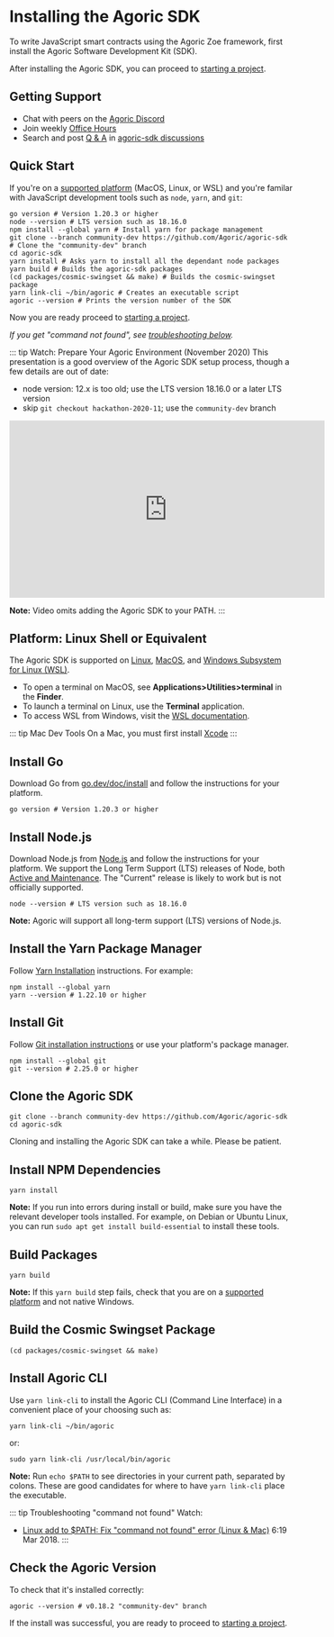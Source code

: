 # Installing the Agoric SDK

To write JavaScript smart contracts using the Agoric Zoe framework, first install the Agoric Software
Development Kit (SDK).

After installing the Agoric SDK, you can proceed to [starting a project](./start-a-project.md).

## Getting Support

- Chat with peers on the [Agoric Discord](https://agoric.com/discord)
- Join weekly [Office Hours](https://github.com/Agoric/agoric-sdk/wiki/Office-Hours)
- Search and post [Q & A](https://github.com/Agoric/agoric-sdk/discussions/categories/q-a) in [agoric-sdk discussions](https://github.com/Agoric/agoric-sdk/discussions)

## Quick Start

If you're on a [supported platform](#platform-linux-shell-or-equivalent) (MacOS, Linux, or WSL) and you're familar with JavaScript development tools such as `node`, `yarn`, and `git`:

```shell
go version # Version 1.20.3 or higher
node --version # LTS version such as 18.16.0
npm install --global yarn # Install yarn for package management
git clone --branch community-dev https://github.com/Agoric/agoric-sdk # Clone the "community-dev" branch
cd agoric-sdk
yarn install # Asks yarn to install all the dependant node packages
yarn build # Builds the agoric-sdk packages
(cd packages/cosmic-swingset && make) # Builds the cosmic-swingset package
yarn link-cli ~/bin/agoric # Creates an executable script
agoric --version # Prints the version number of the SDK
```

Now you are ready proceed to [starting a project](./start-a-project.md).

_If you get "command not found", see [troubleshooting below](#install-agoric-cli)._

::: tip Watch: Prepare Your Agoric Environment (November 2020)
This presentation is a good overview of the Agoric SDK setup process,
though a few details are out of date:

- node version: 12.x is too old; use the LTS version 18.16.0 or a later LTS version
- skip `git checkout hackathon-2020-11`; use the `community-dev` branch

<iframe width="560" height="315" src="https://www.youtube.com/embed/w0By22jYhJA" title="YouTube video player" frameborder="0" allow="accelerometer; autoplay; clipboard-write; encrypted-media; gyroscope; picture-in-picture" allowfullscreen></iframe>

**Note:** Video omits adding the Agoric SDK to your PATH.
:::

## Platform: Linux Shell or Equivalent

The Agoric SDK is supported on <a href="https://en.wikipedia.org/wiki/Linux">Linux</a>, <a href="https://www.apple.com/macos/">MacOS</a>, and <a href="https://docs.microsoft.com/en-us/windows/wsl/">Windows Subsystem for Linux (WSL)</a>.

- To open a terminal on MacOS, see **Applications>Utilities>terminal** in the **Finder**.
- To launch a terminal on Linux, use the **Terminal** application.
- To access WSL from Windows, visit the [WSL documentation](https://docs.microsoft.com/en-us/windows/wsl/).

::: tip Mac Dev Tools
On a Mac, you must first install
[Xcode](https://apps.apple.com/us/app/xcode/id497799835)
:::

## Install Go

Download Go from [go.dev/doc/install](https://go.dev/doc/install) and follow the instructions for your platform.

```shell
go version # Version 1.20.3 or higher
```

## Install Node.js

Download Node.js from [Node.js](https://nodejs.org/) and follow the instructions for your platform.
We support the Long Term Support (LTS) releases of Node, both [Active and Maintenance](https://nodejs.org/en/about/previous-releases). The "Current" release is likely to work but is not officially supported.

```shell
node --version # LTS version such as 18.16.0
```

**Note:** Agoric will support all long-term support (LTS) versions of Node.js. 

## Install the Yarn Package Manager

Follow [Yarn Installation](https://classic.yarnpkg.com/en/docs/install)
instructions. For example:

```shell
npm install --global yarn
yarn --version # 1.22.10 or higher
```

## Install Git

Follow [Git installation instructions](https://git-scm.com/book/en/v2/Getting-Started-Installing-Git) or use your platform's package manager.

```shell
npm install --global git
git --version # 2.25.0 or higher
```

## Clone the Agoric SDK

```shell
git clone --branch community-dev https://github.com/Agoric/agoric-sdk
cd agoric-sdk
```

Cloning and installing the Agoric SDK can take a while. Please be patient.

## Install NPM Dependencies

```shell
yarn install
```

**Note:** If you run into errors during install or build, make sure you have the relevant developer tools installed. For example, on Debian or Ubuntu Linux, you can run `sudo apt get install build-essential` to install these tools.

## Build Packages

```shell
yarn build
```

**Note:** If this `yarn build` step fails, check that you are on a
[supported platform](#platform-linux-shell-or-equivalent) and
not native Windows.

## Build the Cosmic Swingset Package

```shell
(cd packages/cosmic-swingset && make)
```

## Install Agoric CLI

Use `yarn link-cli` to install the Agoric CLI (Command Line Interface) in a convenient place of your choosing such as:

```shell
yarn link-cli ~/bin/agoric
```

or:

```shell
sudo yarn link-cli /usr/local/bin/agoric
```

**Note:** Run `echo $PATH` to see directories in your current path, separated by colons. These are good candidates for where to have `yarn link-cli` place the executable.

::: tip Troubleshooting "command not found"
Watch:

- [Linux add to \$PATH: Fix "command not found" error (Linux & Mac)](https://www.youtube.com/watch?v=gkqsLRDnqlA) 6:19 Mar 2018.
  :::

## Check the Agoric Version

To check that it's installed correctly:

```shell
agoric --version # v0.18.2 "community-dev" branch
```

If the install was successful, you are ready to proceed to [starting a project](./start-a-project.md).


